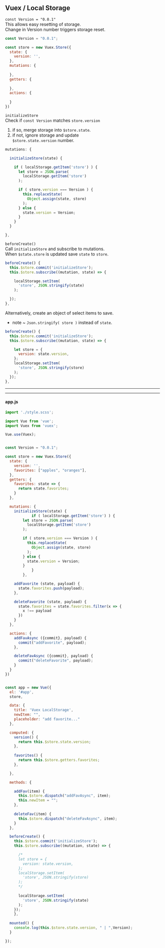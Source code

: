 ## Vuex / Local Storage  
  
`const Version = "0.0.1"`  
This allows easy resetting of storage.   
Change in Version number triggers storage reset. 

``` js
const Version = "0.0.1";

const store = new Vuex.Store({
  state: {
    version: '',
  },
  mutations: {
      
  },
  getters: {
      
  },
  actions: {
      
  }
})
```

  
`initializeStore`  
Check if `const Version` matches `store.version`
1. if so, merge storage into `$store.state`.
2. if not, ignore storage and update  
`$store.state.version` number.

``` js
mutations: {

  initializeStore(state) { 

    if ( localStorage.getItem('store') ) {
      let store = JSON.parse( 
        localStorage.getItem('store') 
      );

      if ( store.version === Version ) {
        this.replaceState(
          Object.assign(state, store)
        );
      } else {
        state.version = Version;
      }
    }
  }

},
```  
   
`beforeCreate()`  
Call `initializeStore` and  subscribe to mutations.  
When `$state.store` is updated save `state` to `store`.  

``` js
beforeCreate() {
  this.$store.commit('initializeStore');
  this.$store.subscribe((mutation, state) => {

    localStorage.setItem(
      'store', JSON.stringify(state)
    );

  });
},
```  

Alternatively, create an object of select items to save.  
* note ~ `Json.stringify( store )` instead of `state`.

``` js
beforeCreate() {
  this.$store.commit('initializeStore');
  this.$store.subscribe((mutation, state) => {

    let store = {
      version: state.version,
    };
    localStorage.setItem(
      'store', JSON.stringify(store)
    );
  });
},
```   
  
---
---   
#### app.js
``` js
import './style.scss';

import Vue from 'vue';
import Vuex from 'vuex';

Vue.use(Vuex);


const Version = "0.0.1";

const store = new Vuex.Store({
  state: {
    version: '',
    favorites: ["apples", "oranges"],    
  },
  getters: {
    favorites: state => {
      return state.favorites;
    }
  },

  mutations: {
    initializeStore(state) { 
			if ( localStorage.getItem('store') ) {
        let store = JSON.parse( 
          localStorage.getItem('store') 
        );

        if ( store.version === Version ) {
          this.replaceState(
            Object.assign(state, store)
          );
        } else {
          state.version = Version;
        }
			}
		},

    addFavorite (state, payload) {
      state.favorites.push(payload);
    },

    deleteFavorite (state, payload) {
      state.favorites = state.favorites.filter(x => {
        x !== payload
      })
    }
  },

  actions: {
    addFavAsync ({commit}, payload) {
      commit("addFavorite", payload);
    },

    deleteFavAsync ({commit}, payload) {
      commit("deleteFavorite", payload);
    }
  }
})


const app = new Vue({ 
  el: '#app', 
  store, 

  data: {
    title: 'Vuex LocalStorage',
    newItem: "",
    placeholder: "add favorite..."
  },

  computed: {
    version() {
      return this.$store.state.version;
    },
    
    favorites() {
      return this.$store.getters.favorites;
    },

  },

  methods: {

    addFav(item) {
      this.$store.dispatch("addFavAsync", item);
      this.newItem = "";
    },
    
    deleteFav(item) {
      this.$store.dispatch("deleteFavAsync", item);
    }
  },

  beforeCreate() {
    this.$store.commit('initializeStore');
    this.$store.subscribe((mutation, state) => {

      /*
      let store = {
        version: state.version,
      };
      localStorage.setItem(
        'store', JSON.stringify(store)
      );
      */
    
      localStorage.setItem(
        'store', JSON.stringify(state)
      );
    });
	},
  
  mounted() {
    console.log(this.$store.state.version, " | ",Version);
  }

});
```

